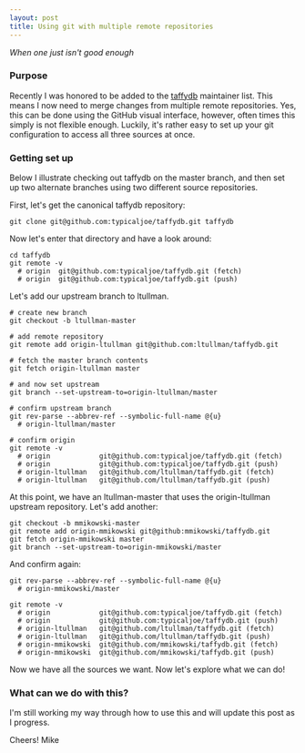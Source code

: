 ```yaml
---
layout: post
title: Using git with multiple remote repositories
---
```

*When one just isn't good enough*

### Purpose

Recently I was honored to be added to the [taffydb](http://www.taffydb.org)
maintainer list.  This means I now need to merge changes from multiple
remote repositories.  Yes, this can be done using the GitHub visual interface,
however, often times this simply is not flexible enough.  Luckily, it's rather
easy to set up your git configuration to access all three sources at once.

### Getting set up

Below I illustrate checking out taffydb on the master branch, and then set up
two alternate branches using two different source repositories.

First, let's get the canonical taffydb repository:

    git clone git@github.com:typicaljoe/taffydb.git taffydb

Now let's enter that directory and have a look around:

    cd taffydb
    git remote -v
      # origin  git@github.com:typicaljoe/taffydb.git (fetch)
      # origin  git@github.com:typicaljoe/taffydb.git (push)

Let's add our upstream branch to ltullman.

    # create new branch
    git checkout -b ltullman-master 

    # add remote repository
    git remote add origin-ltullman git@github.com:ltullman/taffydb.git

    # fetch the master branch contents
    git fetch origin-ltullman master

    # and now set upstream
    git branch --set-upstream-to=origin-ltullman/master

    # confirm upstream branch
    git rev-parse --abbrev-ref --symbolic-full-name @{u}
      # origin-ltullman/master

    # confirm origin
    git remote -v
      # origin            git@github.com:typicaljoe/taffydb.git (fetch)
      # origin            git@github.com:typicaljoe/taffydb.git (push)
      # origin-ltullman   git@github.com/ltullman/taffydb.git (fetch)
      # origin-ltullman   git@github.com/ltullman/taffydb.git (push)


At this point, we have an ltullman-master that uses the origin-ltullman
upstream repository. Let's add another:
    
    git checkout -b mmikowski-master 
    git remote add origin-mmikowski git@github:mmikowski/taffydb.git 
    git fetch origin-mmikowski master
    git branch --set-upstream-to=origin-mmikowski/master

And confirm again:

    git rev-parse --abbrev-ref --symbolic-full-name @{u}
      # origin-mmikowski/master

    git remote -v
      # origin            git@github.com:typicaljoe/taffydb.git (fetch)
      # origin            git@github.com:typicaljoe/taffydb.git (push)
      # origin-ltullman   git@github.com/ltullman/taffydb.git (fetch)
      # origin-ltullman   git@github.com/ltullman/taffydb.git (push)
      # origin-mmikowski  git@github.com/mmikowski/taffydb.git (fetch)
      # origin-mmikowski  git@github.com/mmikowski/taffydb.git (push)

Now we have all the sources we want.  Now let's explore what we can do!

### What can we do with this?

I'm still working my way through how to use this and will update this
post as I progress.

Cheers! Mike

